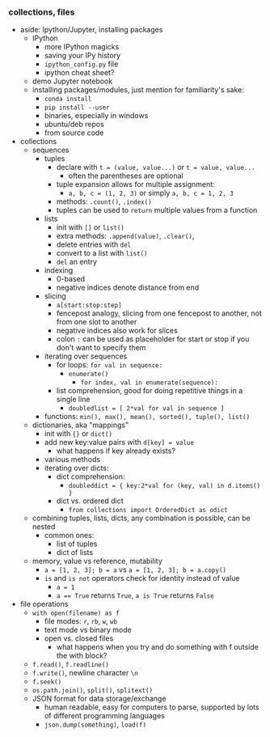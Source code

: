 ### collections, files

- aside: Ipython/Jupyter, installing packages
    - IPython
        - more IPython magicks
        - saving your IPy history
        - `ipython_config.py` file
        - ipython cheat sheet?
    - demo Jupyter notebook
    - installing packages/modules, just mention for familiarity's sake:
        - `conda install`
        - `pip install --user`
        - binaries, especially in windows
        - ubuntu/deb repos
        - from source code
- collections
    - sequences
        - tuples
            - declare with `t = (value, value...)` or `t = value, value...`
                - often the parentheses are optional
            - tuple expansion allows for multiple assignment:
                - `a, b, c = (1, 2, 3)` or simply `a, b, c = 1, 2, 3`
            - methods: `.count()`, `.index()`
            - tuples can be used to `return` multiple values from a function
        - lists
            - init with `[]` or `list()`
            - extra methods: `.append(value)`, `.clear()`,
            - delete entries with `del`
            - convert to a list with `list()`
            - `del` an entry
        - indexing
            - 0-based
            - negative indices denote distance from end
        - slicing
            - `a[start:stop:step]`
            - fencepost analogy, slicing from one fencepost to another, not from one slot to
            another
            - negative indices also work for slices
            - colon `:` can be used as placeholder for start or stop if you don't want to specify them
        - iterating over sequences
            - for loops: `for val in sequence:`
                - `enumerate()`
                    - `for index, val in enumerate(sequence):`
            - list comprehension, good for doing repetitive things in a single line
                - `doubledlist = [ 2*val for val in sequence ]`
        - functions: `min(), max(), mean(), sorted(), tuple(), list()`
    - dictionaries, aka "mappings"
        - init with `{}` or `dict()`
        - add new key:value pairs with `d[key] = value`
            - what happens if key already exists?
        - various methods
        - iterating over dicts:
            - dict comprehension:
                - `doubleddict = { key:2*val for (key, val) in d.items() }`
            - dict vs. ordered dict
                - `from collections import OrderedDict as odict`
    - combining tuples, lists, dicts, any combination is possible, can be nested
        - common ones:
            - list of tuples
            - dict of lists
    - memory, value vs reference, mutability
        - `a = [1, 2, 3]; b = a` vs `a = [1, 2, 3]; b = a.copy()`
        - `is` and `is not` operators check for identity instead of value
            - `a = 1`
            - `a == True` returns `True`, `a is True` returns `False`
- file operations
    - `with open(filename) as f`
        - file modes: `r`, `rb`, `w`, `wb`
        - text mode vs binary mode
        - open vs. closed files
            - what happens when you try and do something with f outside the with block?
    - `f.read()`, `f.readline()`
    - `f.write()`, newline character `\n`
    - `f.seek()`
    - `os.path.join()`, `split()`, `splitext()`
    - JSON format for data storage/exchange
        - human readable, easy for computers to parse, supported by lots of different
        programming languages
        - `json.dump(something)`, `load(f)`
